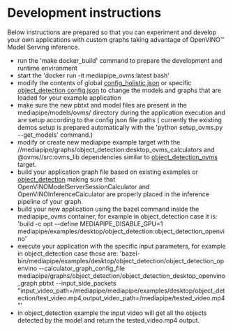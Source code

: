 # Development instructions
Below instructions are prepared so that you can experiment and develop your own applications with custom graphs taking advantage of OpenVINO&trade; Model Serving inference.

- run the 'make docker_build' command to prepare the development and runtime environment
- start the 'docker run -it mediapipe_ovms:latest bash'
- modify the contents of global [config_holistic.json](mediapipe/models/ovms/config_holistic.json) or specific [object_detection config.json](mediapipe/calculators/ovms/config.json) to change the models and graphs that are loaded for your example application
- make sure the new pbtxt and model files are present in the mediapipe/models/ovms/ directory during the application execution and are setup according to the config json file paths ( currently the existing demos setup is prepared automatically with the 'python setup_ovms.py --get_models' command.)
- modify or create new mediapipe example target with the //mediapipe/graphs/object_detection:desktop_ovms_calculators and @ovms//src:ovms_lib dependencies similar to [object_detection_ovms](mediapipe/examples/desktop/object_detection/BUILD) target.
- build your application graph file based on existing examples or [object_detection](mediapipe/graphs/object_detection/object_detection_desktop_ovms1_graph.pbtxt) making sure that OpenVINOModelServerSessionCalculator and OpenVINOInferenceCalculator are properly placed in the inference pipeline of your graph.
- build your new application using the bazel command inside the mediapipe_ovms container, for example in object_detection case it is:
'build -c opt --define MEDIAPIPE_DISABLE_GPU=1 mediapipe/examples/desktop/object_detection:object_detection_openvino'
- execute your application with the specific input parameters, for example in object_detection case those are:
'bazel-bin/mediapipe/examples/desktop/object_detection/object_detection_openvino --calculator_graph_config_file mediapipe/graphs/object_detection/object_detection_desktop_openvino_graph.pbtxt --input_side_packets "input_video_path=/mediapipe/mediapipe/examples/desktop/object_detection/test_video.mp4,output_video_path=/mediapipe/tested_video.mp4"'
- in object_detection example the input video will get all the objects detected by the model and return the tested_video.mp4 output.
